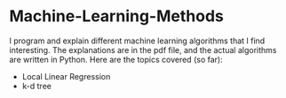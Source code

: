 # Machine-Learning-Methods
I program and explain different machine learning algorithms that I find interesting. The explanations are in the pdf file, and the actual algorithms are written in Python. Here are the topics covered (so far):

- Local Linear Regression
- k-d tree
